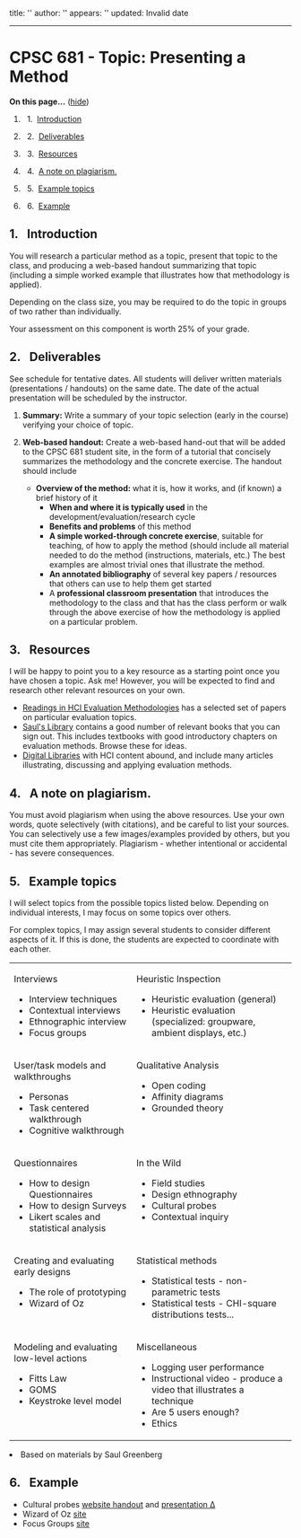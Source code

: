 title: ''
author: ''
appears: ''
updated: Invalid date

---

# CPSC 681 - Topic: Presenting a Method

<div class="toc">

<a name="toc" id="toc"></a>**On this page...** ([hide](javascript:toggle('tocid');))

1.    1.  [Introduction](#toc1)

2.    2.  [Deliverables](#toc2)

3.    3.  [Resources](#toc3)

4.    4.  [A note on plagiarism.](#toc4)

5.    5.  [Example topics](#toc5)

6.    6.  [Example](#toc6)</div>

## <a name="toc1" id="toc1"></a>1.  Introduction

You will research a particular method as a topic, present that topic to the class, and producing a web-based handout summarizing that topic (including a simple worked example that illustrates how that methodology is applied). 

Depending on the class size, you may be required to do the topic in groups of two rather than individually.

Your assessment on this component is worth 25% of your grade.

## <a name="toc2" id="toc2"></a>2.  Deliverables

See schedule for tentative dates. All students will deliver written materials (presentations / handouts) on the same date. The date of the actual presentation will be scheduled by the instructor.

1.  **Summary:** Write a summary of your topic selection (early in the course) verifying your choice of topic.

2.  **Web-based handout:** Create a web-based hand-out that will be added to the CPSC 681 student site, in the form of a tutorial that concisely summarizes the methodology and the concrete exercise. The handout should include

    * **Overview of the method:** what it is, how it works, and (if known) a brief history of it
        * **When and where it is typically used** in the development/evaluation/research cycle
        * **Benefits and problems** of this method
        * **A simple worked-through concrete exercise**, suitable for teaching, of how to apply the method (should include all material needed to do the method (instructions, materials, etc.) The best examples are almost trivial ones that illustrate the method.
        * **An annotated bibliography** of several key papers / resources that others can use to help them get started
        * A **professional classroom presentation** that introduces the methodology to the class and that has the class perform or walk through the above exercise of how the methodology is applied on a particular problem.

## <a name="toc3" id="toc3"></a>3.  Resources

I will be happy to point you to a key resource as a starting point once you have chosen a topic. Ask me! However, you will be expected to find and research other relevant resources on your own.

* [Readings in HCI Evaluation Methodologies](http://saul.cpsc.ucalgary.ca/pmwiki.php/HCIResources/ReadingListHCIEvaluation) has a selected set of papers on particular evaluation topics.
* [Saul's Library](http://saul.cpsc.ucalgary.ca/pmwiki.php/HCIResources/HCIBooksSaulsLibrary) contains a good number of relevant books that you can sign out. This includes textbooks with good introductory chapters on evaluation methods. Browse these for ideas.
* [Digital Libraries](http://saul.cpsc.ucalgary.ca/pmwiki.php/HCIResources/HCIDigitalLibraries) with HCI content abound, and include many articles illustrating, discussing and applying evaluation methods.

## <a name="toc4" id="toc4"></a>4.  A note on plagiarism.

You must avoid plagiarism when using the above resources. Use your own words, quote selectively (with citations), and be careful to list your sources. You can selectively use a few images/examples provided by others, but you must cite them appropriately. Plagiarism - whether intentional or accidental - has severe consequences.

## <a name="toc5" id="toc5"></a>5.  Example topics

I will select topics from the possible topics listed below. Depending on individual interests, I may focus on some topics over others.

For complex topics, I may assign several students to consider different aspects of it. If this is done, the students are expected to coordinate with each other.

<table><tr><td valign="top">

Interviews

* Interview techniques
* Contextual interviews
* Ethnographic interview
* Focus groups</td><td valign="top">

Heuristic Inspection

* Heuristic evaluation (general)
* Heuristic evaluation (specialized: groupware, ambient displays, etc.)</td></tr><tr><td valign="top">

User/task models and walkthroughs

* Personas
* Task centered walkthrough
* Cognitive walkthrough</td><td valign="top">

Qualitative Analysis

* Open coding
* Affinity diagrams
* Grounded theory</td></tr><tr><td valign="top">

Questionnaires

* How to design Questionnaires
* How to design Surveys
* Likert scales and statistical analysis</td><td valign="top">

In the Wild

* Field studies
* Design ethnography
* Cultural probes
* Contextual inquiry</td></tr><tr><td valign="top">

Creating and evaluating early designs

* The role of prototyping
* Wizard of Oz</td><td valign="top">

Statistical methods

* Statistical tests - non-parametric tests
* Statistical tests - CHI-square distributions tests...</td></tr><tr><td valign="top">

Modeling and evaluating low-level actions

* Fitts Law
* GOMS
* Keystroke level model</td><td valign="top">

Miscellaneous

* Logging user performance
* Instructional video - produce a video that illustrates a technique
* Are 5 users enough?
* Ethics</td></tr></table>
* Based on materials by Saul Greenberg

## <a name="toc6" id="toc6"></a>6.  Example

* Cultural probes [website handout](http://teddyseyed.com) and [presentation](?action=upload&upname=681-topic-example-cultural-probes-presentation.pdf.md)[ Δ](?action=upload&upname=681-topic-example-cultural-probes-presentation.pdf.md)
* Wizard of Oz [site](http://pages.cpsc.ucalgary.ca/~jiannali/course/wizard_of_oz.html)
* Focus Groups [site](http://pages.cpsc.ucalgary.ca/~ssomanat/FocusGroups/focusgroups/)
